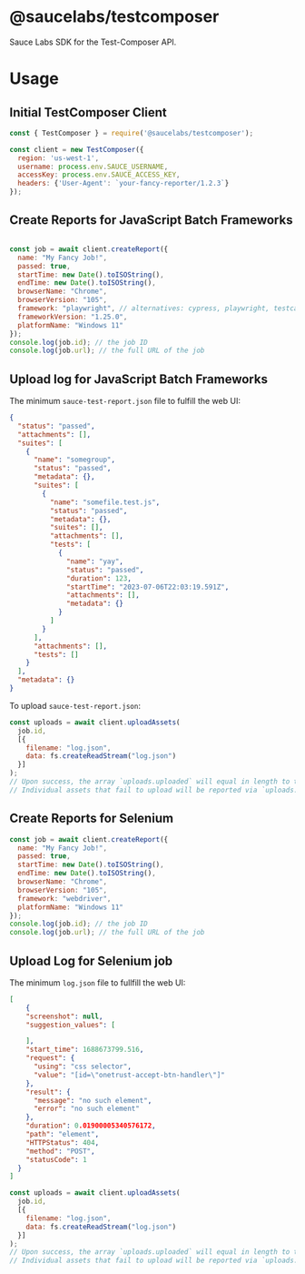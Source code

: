 # @saucelabs/testcomposer

Sauce Labs SDK for the Test-Composer API.

# Usage

## Initial TestComposer Client
```javascript
const { TestComposer } = require('@saucelabs/testcomposer');

const client = new TestComposer({
  region: 'us-west-1',
  username: process.env.SAUCE_USERNAME,
  accessKey: process.env.SAUCE_ACCESS_KEY,
  headers: {'User-Agent': `your-fancy-reporter/1.2.3`}
});
```

## Create Reports for JavaScript Batch Frameworks

```javascript

const job = await client.createReport({
  name: "My Fancy Job!",
  passed: true,
  startTime: new Date().toISOString(),
  endTime: new Date().toISOString(),
  browserName: "Chrome",
  browserVersion: "105",
  framework: "playwright", // alternatives: cypress, playwright, testcafe
  frameworkVersion: "1.25.0",
  platformName: "Windows 11"
});
console.log(job.id); // the job ID
console.log(job.url); // the full URL of the job
```

## Upload log for JavaScript Batch Frameworks

The minimum `sauce-test-report.json` file to fulfill the web UI:

```json
{
  "status": "passed",
  "attachments": [],
  "suites": [
    {
      "name": "somegroup",
      "status": "passed",
      "metadata": {},
      "suites": [
        {
          "name": "somefile.test.js",
          "status": "passed",
          "metadata": {},
          "suites": [],
          "attachments": [],
          "tests": [
            {
              "name": "yay",
              "status": "passed",
              "duration": 123,
              "startTime": "2023-07-06T22:03:19.591Z",
              "attachments": [],
              "metadata": {}
            }
          ]
        }
      ],
      "attachments": [],
      "tests": []
    }
  ],
  "metadata": {}
}
```
To upload `sauce-test-report.json`:

```javascript
const uploads = await client.uploadAssets(
  job.id,
  [{
    filename: "log.json",
    data: fs.createReadStream("log.json")
  }]
);
// Upon success, the array `uploads.uploaded` will equal in length to the number of assets you intended to upload.
// Individual assets that fail to upload will be reported via `uploads.errors`.
```

## Create Reports for Selenium

```javascript
const job = await client.createReport({
  name: "My Fancy Job!",
  passed: true,
  startTime: new Date().toISOString(),
  endTime: new Date().toISOString(),
  browserName: "Chrome",
  browserVersion: "105",
  framework: "webdriver",
  platformName: "Windows 11"
});
console.log(job.id); // the job ID
console.log(job.url); // the full URL of the job
```

## Upload Log for Selenium job

The minimum `log.json` file to fullfill the web UI:

```json
[
	{
    "screenshot": null,
    "suggestion_values": [

    ],
    "start_time": 1688673799.516,
    "request": {
      "using": "css selector",
      "value": "[id=\"onetrust-accept-btn-handler\"]"
    },
    "result": {
      "message": "no such element",
      "error": "no such element"
    },
    "duration": 0.01900005340576172,
    "path": "element",
    "HTTPStatus": 404,
    "method": "POST",
    "statusCode": 1
  }
]
```

```javascript
const uploads = await client.uploadAssets(
  job.id,
  [{
    filename: "log.json",
    data: fs.createReadStream("log.json")
  }]
);
// Upon success, the array `uploads.uploaded` will equal in length to the number of assets you intended to upload.
// Individual assets that fail to upload will be reported via `uploads.errors`.
```

